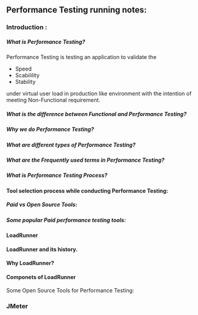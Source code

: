 ## Performance Testing running notes:

### Introduction : 
##### What is Performance Testing?
Performance Testing is testing an application to validate the 
- Speed
- Scabilility
- Stability

under virtual user load in production like environment with the intention of meeting Non-Functional requirement.

##### What is the difference between Functional and Performance Testing?

##### Why we do Performance Testing?

##### What are different types of Performance Testing?

##### What are the Frequently used terms in Performance Testing?

##### What is Performance Testing Process?

#### Tool selection process while conducting Performance Testing:

##### Paid vs Open Source Tools:

##### Some popular Paid performance testing tools:

#### LoadRunner 

#### LoadRunner and its history.

#### Why LoadRunner?

#### Componets of LoadRunner

Some Open Source Tools for Performance Testing:

### JMeter
